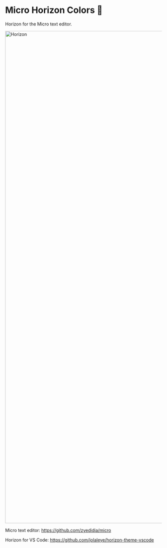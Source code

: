 # Micro Horizon Colors 🌅

Horizon for the Micro text editor.

<img width="1581" alt="Horizon" src="https://github.com/user-attachments/assets/49c1d338-8466-4438-994e-37803ab5b290" />

Micro text editor: https://github.com/zyedidia/micro

Horizon for VS Code: https://github.com/jolaleye/horizon-theme-vscode 
